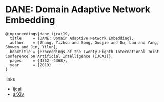 # DANE: Domain Adaptive Network Embedding

```
@inproceedings{dane_ijcai19,
  title     = {DANE: Domain Adaptive Network Embedding},
  author    = {Zhang, Yizhou and Song, Guojie and Du, Lun and Yang, Shuwen and Jin, Yilun},
  booktitle = {Proceedings of the Twenty-Eighth International Joint Conference on Artificial Intelligence (IJCAI)},
  pages     = {4362--4368},
  year      = {2019}
}
```

links
- [ijcai](https://www.ijcai.org/proceedings/2019/606)
- [arXiv](https://arxiv.org/abs/1906.00684)

